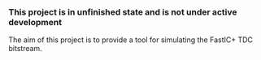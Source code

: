 ### This project is in unfinished state and is not under active development

The aim of this project is to provide a tool for simulating the FastIC+ TDC bitstream. 